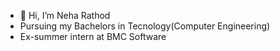 - 👋 Hi, I’m Neha Rathod
- Pursuing my Bachelors in Tecnology(Computer Engineering)
- Ex-summer intern at BMC Software


<!---
neharathod26/neharathod26 is a ✨ special ✨ repository because its `README.md` (this file) appears on your GitHub profile.
You can click the Preview link to take a look at your changes.
--->
